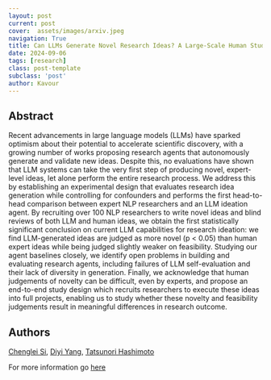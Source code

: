 ```yaml
---
layout: post
current: post
cover:  assets/images/arxiv.jpeg
navigation: True
title: Can LLMs Generate Novel Research Ideas? A Large-Scale Human Study with 100+ NLP Researchers
date: 2024-09-06
tags: [research]
class: post-template
subclass: 'post'
author: Kavour
---
```


<h2> Abstract </h2>

<p> Recent advancements in large language models (LLMs) have sparked optimism about their potential to accelerate scientific discovery, with a growing number of works proposing research agents that autonomously generate and validate new ideas. Despite this, no evaluations have shown that LLM systems can take the very first step of producing novel, expert-level ideas, let alone perform the entire research process. We address this by establishing an experimental design that evaluates research idea generation while controlling for confounders and performs the first head-to-head comparison between expert NLP researchers and an LLM ideation agent. By recruiting over 100 NLP researchers to write novel ideas and blind reviews of both LLM and human ideas, we obtain the first statistically significant conclusion on current LLM capabilities for research ideation: we find LLM-generated ideas are judged as more novel (p < 0.05) than human expert ideas while being judged slightly weaker on feasibility. Studying our agent baselines closely, we identify open problems in building and evaluating research agents, including failures of LLM self-evaluation and their lack of diversity in generation. Finally, we acknowledge that human judgements of novelty can be difficult, even by experts, and propose an end-to-end study design which recruits researchers to execute these ideas into full projects, enabling us to study whether these novelty and feasibility judgements result in meaningful differences in research outcome.</p>

<h2> Authors </h2>

<p> <a href="https://arxiv.org/search/cs?searchtype=author&amp;query=Si,+C" rel="nofollow">Chenglei Si</a>, <a href="https://arxiv.org/search/cs?searchtype=author&amp;query=Yang,+D" rel="nofollow">Diyi Yang</a>, <a href="https://arxiv.org/search/cs?searchtype=author&amp;query=Hashimoto,+T" rel="nofollow">Tatsunori Hashimoto</a></p>

<p>For more information go <a href='https://arxiv.org/abs/2409.04109'>here</a></p>